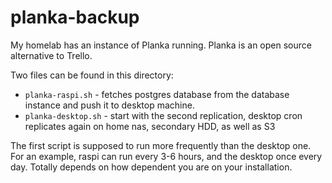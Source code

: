 # planka-backup

My homelab has an instance of Planka running. Planka is an open source alternative to Trello.

Two files can be found in this directory:

- `planka-raspi.sh` - fetches postgres database from the database instance and push it to desktop machine.
- `planka-desktop.sh` - start with the second replication, desktop cron replicates again on home nas, secondary HDD, as well as S3

The first script is supposed to run more frequently than the desktop one. For an example, raspi can run every 3-6 hours, and the desktop once every day. Totally depends on how dependent you are on your installation.
